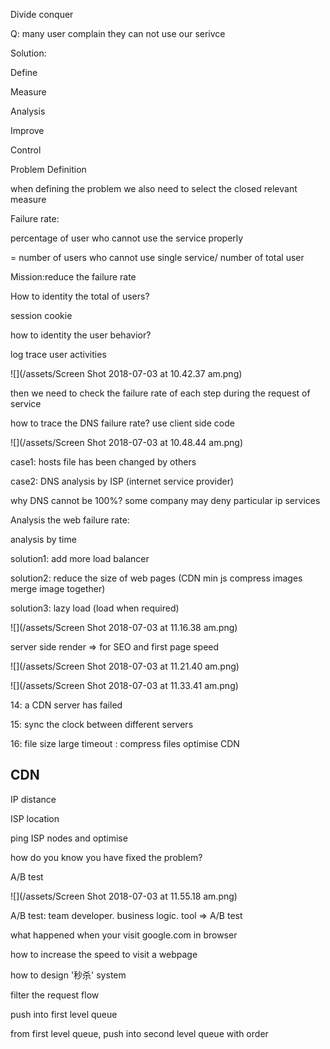 Divide conquer

Q: many user complain they can not use our serivce

Solution:

Define

Measure

Analysis

Improve

Control

Problem Definition

when defining the problem we also need to select the closed relevant measure

Failure rate:

percentage of user who cannot use the service properly

= number of users who cannot use single service/ number of total user

Mission:reduce the failure rate

How to identity the total of users?

session cookie

how to identity the user behavior?

log trace user activities

![](/assets/Screen Shot 2018-07-03 at 10.42.37 am.png)

then we need to check the failure rate of each step during the request of service

how to trace the DNS failure rate? use client side code

![](/assets/Screen Shot 2018-07-03 at 10.48.44 am.png)

case1: hosts file has been changed by others

case2: DNS analysis by ISP \(internet service provider\)

why DNS cannot be 100%? some company may deny particular ip services

Analysis the web failure rate:

analysis by time

solution1: add more load balancer

solution2: reduce the size of web pages \(CDN min js compress images merge image together\)

solution3: lazy load \(load when required\)

![](/assets/Screen Shot 2018-07-03 at 11.16.38 am.png)

server side render =&gt; for SEO and first page speed

![](/assets/Screen Shot 2018-07-03 at 11.21.40 am.png)

![](/assets/Screen Shot 2018-07-03 at 11.33.41 am.png)

14: a CDN server has failed

15: sync the clock between different servers

16: file size  large timeout : compress files optimise CDN

## CDN

IP distance

ISP location

ping ISP nodes and optimise

how do you know you have fixed the problem?

A/B test

![](/assets/Screen Shot 2018-07-03 at 11.55.18 am.png)

A/B test: team developer. business logic. tool =&gt; A/B test

what happened when your visit google.com in browser

how to increase the speed to visit a webpage

how to design '秒杀' system

filter the request flow

push into first level queue 

from first level queue, push into second level queue with order

